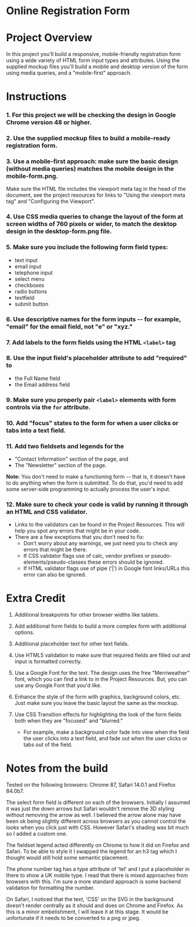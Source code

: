 # Online Registration Form

# Project Overview

In this project you'll build a responsive, mobile-friendly registration form using a wide variety of HTML form input types and attributes. Using the supplied mockup files you'll build a mobile and desktop version of the form using media queries, and a "mobile-first" approach.

# Instructions

### 1. For this project we will be checking the design in Google Chrome version 48 or higher.

### 2. Use the supplied mockup files to build a mobile-ready registration form.

### 3. Use a mobile-first approach: make sure the basic design (without media queries) matches the mobile design in the mobile-form.png.

Make sure the HTML file includes the viewport meta tag in the head of the document, see the project resources for links to "Using the viewport meta tag" and "Configuring the Viewport".

### 4. Use CSS media queries to change the layout of the form at screen widths of 760 pixels or wider, to match the desktop design in the desktop-form.png file.

### 5. Make sure you include the following form field types:

- text input
- email input
- telephone input
- select menu
- checkboxes
- radio buttons
- textfield
- submit button

### 6. Use descriptive names for the form inputs -- for example, "email" for the email field, not "e" or "xyz."

### 7. Add labels to the form fields using the HTML `<label>` tag

### 8. Use the input field's placeholder attribute to add "required" to

- the Full Name field
- the Email address field

### 9. Make sure you properly pair `<label>` elements with form controls via the `for` attribute.

### 10. Add "focus" states to the form for when a user clicks or tabs into a text field.

### 11. Add two fieldsets and legends for the

- "Contact Information" section of the page, and
- The "Newsletter" section of the page.

**Note:** You don't need to make a functioning form -- that is, it doesn't have to do anything when the form is submitted. To do that, you'd need to add some server-side programming to actually process the user's input.

### 12. Make sure to check your code is valid by running it through an HTML and CSS validator.

- Links to the validators can be found in the Project Resources. This will help you spot any errors that might be in your code.
- There are a few exceptions that you don’t need to fix:
  - Don’t worry about any warnings, we just need you to check any errors that might be there.
  - If CSS validator flags use of calc, vendor prefixes or pseudo-elements/pseudo-classes these errors should be ignored.
  - If HTML validator flags use of pipe (‘|’) in Google font links/URLs this error can also be ignored.

# Extra Credit

1. Additional breakpoints for other browser widths like tablets.

2. Add additional form fields to build a more complex form with additional options.

3. Additional placeholder text for other text fields.

4. Use HTML5 validation to make sure that required fields are filled out and input is formatted correctly.

5. Use a Google Font for the text. The design uses the free "Merriweather" font, which you can find a link to in the Project Resources. But, you can use any Google Font that you'd like.

6. Enhance the style of the form with graphics, background colors, etc. Just make sure you leave the basic layout the same as the mockup.

7. Use CSS Transition effects for highlighting the look of the form fields both when they are "focused" and "blurred."
   - For example, make a background color fade into view when the field the user clicks into a text field, and fade out when the user clicks or tabs out of the field.

# Notes from the build

Tested on the following browsers: Chrome 87, Safari 14.0.1 and Firefox 84.0b7.

The select form field is different on each of the browsers. Initially I assumed it was just the down arrows but Safari wouldn't remove the 3D styling without removing the arrow as well. I believed the arrow alone may have been ok being slightly different across browsers as you cannot control the looks when you click just with CSS. However Safari's shading was bit much so I added a custom one.

The fieldset legend acted differently on Chrome to how it did on Firefox and Safari. To be able to style it I swapped the legend for an h3 tag which I thought would still hold some semantic placement.

The phone number tag has a type attribute of 'tel' and I put a placeholder in there to show a UK mobile type. I read that there is mixed approaches from browsers with this. I'm sure a more standard approach is some backend validation for formatting the number.

On Safari, I noticed that the text, 'CSS' on the SVG in the background doesn't render centrally as it should and does on Chrome and Firefox. As this is a minor embelishment, I will leave it at this stage. It would be unfortunate if it needs to be converted to a png or jpeg.
